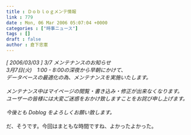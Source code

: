 ```yaml
---
title : Ｄｏｂｌｏｇメンテ情報
link : 779
date : Mon, 06 Mar 2006 05:07:04 +0000
categories : ["時事ニュース"]
tags : []
draft : false
author : 倉下忠憲
---
```


<I>[ 2006/03/03 ] 3/7 メンテナンスのお知らせ<BR>3月7日(火)　1:00 - 8:00の深夜から早朝にかけて、<BR>データベースの最適化の為、メンテナンスを実施いたします。<BR><BR>メンテナンス中はマイページの閲覧・書き込み・修正が出来なくなります。<BR>ユーザーの皆様には大変ご迷惑をおかけ致しますことをお詫び申し上げます。<BR><BR>今後とも Doblog をよろしくお願い致します。</I><BR><BR>だ、そうです。今回はまともな時間ですね、よかったよかった。<br><br>
